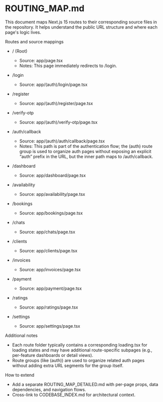 # ROUTING_MAP.md

This document maps Next.js 15 routes to their corresponding source files in the repository. It helps understand the public URL structure and where each page's logic lives.

Routes and source mappings

- / (Root)
  - Source: app/page.tsx
  - Notes: This page immediately redirects to /login.

- /login
  - Source: app/(auth)/login/page.tsx

- /register
  - Source: app/(auth)/register/page.tsx

- /verify-otp
  - Source: app/(auth)/verify-otp/page.tsx

- /auth/callback
  - Source: app/(auth)/auth/callback/page.tsx
  - Notes: This path is part of the authentication flow; the (auth) route group is used to organize auth pages without exposing an explicit “auth” prefix in the URL, but the inner path maps to /auth/callback.

- /dashboard
  - Source: app/dashboard/page.tsx

- /availability
  - Source: app/availability/page.tsx

- /bookings
  - Source: app/bookings/page.tsx

- /chats
  - Source: app/chats/page.tsx

- /clients
  - Source: app/clients/page.tsx

- /invoices
  - Source: app/invoices/page.tsx

- /payment
  - Source: app/payment/page.tsx

- /ratings
  - Source: app/ratings/page.tsx

- /settings
  - Source: app/settings/page.tsx

Additional notes
- Each route folder typically contains a corresponding loading.tsx for loading states and may have additional route-specific subpages (e.g., per-feature dashboards or detail views). 
- Route groups (like (auth)) are used to organize related auth pages without adding extra URL segments for the group itself.

How to extend
- Add a separate ROUTING_MAP_DETAILED.md with per-page props, data dependencies, and navigation flows.
- Cross-link to CODEBASE_INDEX.md for architectural context.